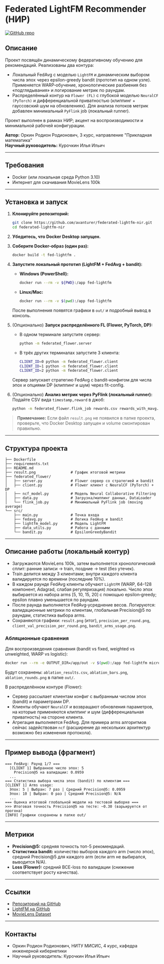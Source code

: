 # Federated LightFM Recommender (НИР)

[![GitHub repo](https://img.shields.io/badge/GitHub-avanturer%2Ffederated--lightfm--nir-blue?logo=github)](https://github.com/avanturer/federated-lightfm-nir)

## Описание

Проект посвящён динамическому федеративному обучению для рекомендаций. Реализованы два контура:

- Локальный FedAvg с моделью `LightFM` и динамическим выбором числа эпох через epsilon-greedy bandit (прототип на одном узле). Применяется WARP‑обучение, хронологические разбиения без «подглядывания» и логирование метрик по раундам.
- Распределённый контур на `Flower (FL)` с глубокой моделью `NeuralCF (PyTorch)` и дифференциальной приватностью (клиппинг + гауссовский шум на обновлениях). Для анализа потоков метрик добавлен минимальный `PyFlink` job (локальный runner).

Проект выполнен в рамках НИР; акцент на воспроизводимости и минимальной рабочей конфигурации.

**Автор:** Оркин Родион Родионович, 3 курс, направление "Прикладная математика"  
**Научный руководитель:** Курочкин Илья Ильич

---

## Требования
- Docker (или локальная среда Python 3.10)
- Интернет для скачивания MovieLens 100k

---

## Установка и запуск

1. **Клонируйте репозиторий:**
   ```sh
   git clone https://github.com/avanturer/federated-lightfm-nir.git
   cd federated-lightfm-nir
   ```
2. **Убедитесь, что Docker Desktop запущен.**
3. **Соберите Docker-образ (один раз):**
   ```sh
   docker build -t fed-lightfm .
   ```
4. **Запустите локальный прототип (LightFM + FedAvg + bandit):**
   - **Windows (PowerShell):**
     ```sh
     docker run --rm -v ${PWD}:/app fed-lightfm
     ```
   - **Linux/Mac:**
     ```sh
     docker run --rm -v $(pwd):/app fed-lightfm
     ```
   После выполнения появятся графики в `out/` и подробный вывод в консоль.

5. (Опционально) **Запуск распределённого FL (Flower, PyTorch, DP):**
   - В одном терминале запустите сервер:
     ```sh
     python -m federated_flower.server
     ```
   - В трёх других терминалах запустите 3 клиента:
     ```sh
     CLIENT_ID=0 python -m federated_flower.client
     CLIENT_ID=1 python -m federated_flower.client
     CLIENT_ID=2 python -m federated_flower.client
     ```
   Сервер запускает стратегию FedAvg с bandit-конфигом для числа эпох и опциями DP (клиппинг и шум) через fit-config.

6. (Опционально) **Анализ метрик через PyFlink (локальный runner):**
   Подайте CSV вида `timestamp,reward` в джоб:
   ```sh
   python -m federated_flower.flink_job rewards.csv rewards_with_mavg.txt
   ```

> **Примечание:** Если файл `result.png` не появился в папке проекта, проверьте, что Docker Desktop запущен и volume смонтирован правильно.

---

## Структура проекта

```
├── Dockerfile
├── requirements.txt
├── README.md
├── result.png                # График итоговой метрики
├── federated_flower/
│   ├── server.py             # Flower сервер со стратегией и bandit
│   ├── client.py             # Flower клиент с NeuralCF (PyTorch) + DP
│   ├── ncf_model.py          # Модель Neural Collaborative Filtering
│   ├── data.py               # Загрузка/маппинг данных, DataLoader
│   └── flink_job.py          # Минимальный PyFlink job (moving average)
└── src/
    ├── main.py               # Точка входа
    ├── fedavg.py             # Логика FedAvg и bandit
    ├── lightfm_model.py      # Модель LightFM
    ├── data_utils.py         # Работа с данными
    └── bandit.py             # EpsilonGreedyBandit
```

---

## Описание работы (локальный контур)

- Загружаются MovieLens 100k, затем выполняется хронологический сплит: ранние записи → train, поздние → test (без утечек).
- Train делится между 3 клиентами; внутри каждого клиента валидируется по времени (последние 10%).
- В каждом раунде FedAvg клиенты обучают `LightFM` (WARP, 64–128 компонент, Adagrad, слабая регуляризация) локально. Число эпох выбирается из набора arms [5, 10, 15, 20] с помощью epsilon‑greedy; epsilon плавно уменьшается по раундам.
- После раунда выполняется FedAvg‑усреднение весов. Логируются: валидационные метрики по клиентам, глобальная Precision@5 по раундам, статистика выбора arms.
- Сохраняются графики: `result.png` (итог), `precision_per_round.png`, `client_val_precision_per_round.png`, `bandit_arms_usage.png`.

### Абляционные сравнения

Для воспроизведения сравнения (bandit vs fixed, weighted vs unweighted, WARP vs logistic):
```sh
docker run --rm -e OUTPUT_DIR=/app/out -v $(pwd):/app fed-lightfm micromamba run -n base python -m src.experiments
```
Будут сохранены: `ablation_results.csv`, `ablation_bars.png`, `ablation_rounds.png` в папке `out/`.

В распределённом контуре (Flower):
- Сервер рассылает клиентам конфиг с выбранным числом эпох (bandit) и параметрами DP.
- Клиенты обучают `NeuralCF` и возвращают обновления параметров, на которые применяются клиппинг и шум (дифференциальная приватность) на стороне клиента.
- Агрегация выполняется FedAvg. Для примера arms алгоритмов сейчас задействован `ncf` (расширение до нескольких архитектур возможно без изменения протокола).

---

## Пример вывода (фрагмент)

```
=== FedAvg: Раунд 1/7 ===
  [CLIENT 1] Выбранное число эпох: 5
    Precision@5 на валидации: 0.0959
  ...
=== Статистика выбора числа эпох (bandit) по клиентам ===
[CLIENT 1] Arms usage:
  Эпох: 5 | Выбран: 7 раз | Средний Precision@5: 0.0959
  Эпох: 10 | Выбран: 0 раз | Средний Precision@5: N/A
  ...
=== Оценка итоговой глобальной модели на тестовой выборке ===
>>> Итоговая точность Precision@5 на тесте: ~0.30 (варьируется от прогона)
[INFO] Графики сохранены в папке out/
```

---

## Метрики
- **Precision@5:** средняя точность топ-5 рекомендаций.
- **Статистика bandit:** количество выборов каждого arm (число эпох), средний Precision@5 для каждого arm (если arm не выбирался, выводится N/A).
 - **Loss (Flower):** средний BCE-loss по валидации (снижение соответствует росту качества).

---

## Ссылки
- [Репозиторий на GitHub](https://github.com/avanturer/federated-lightfm-nir)
- [LightFM на GitHub](https://github.com/lyst/lightfm)
- [MovieLens Dataset](https://grouplens.org/datasets/movielens/)

---

## Контакты
- Оркин Родион Родионович, НИТУ МИСИС, 4 курс, кафедра инженерной кибернетики
- Научный руководитель: Курочкин Илья Ильич 